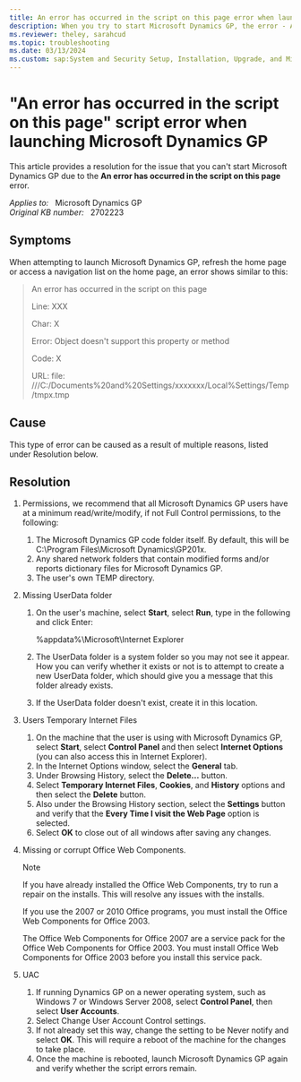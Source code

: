 ```yaml
---
title: An error has occurred in the script on this page error when launching
description: When you try to start Microsoft Dynamics GP, the error - An error has occurred in the script on this page occurs. Provides a resolution.
ms.reviewer: theley, sarahcud
ms.topic: troubleshooting
ms.date: 03/13/2024
ms.custom: sap:System and Security Setup, Installation, Upgrade, and Migrations
---
```

# "An error has occurred in the script on this page" script error when launching Microsoft Dynamics GP

This article provides a resolution for the issue that you can't start Microsoft Dynamics GP due to the **An error has occurred in the script on this page** error.

_Applies to:_ &nbsp; Microsoft Dynamics GP  
_Original KB number:_ &nbsp; 2702223

## Symptoms

When attempting to launch Microsoft Dynamics GP, refresh the home page or access a navigation list on the home page, an error shows similar to this:

> An error has occurred in the script on this page
>
> Line: XXX
>
> Char: X
>
> Error: Object doesn't support this property or method
>
> Code: X
>
> URL: file: ///C:/Documents%20and%20Settings/xxxxxxx/Local%Settings/Temp/tmpx.tmp

## Cause

This type of error can be caused as a result of multiple reasons, listed under Resolution below.

## Resolution

1. Permissions, we recommend that all Microsoft Dynamics GP users have at a minimum read/write/modify, if not Full Control permissions, to the following:

    1. The Microsoft Dynamics GP code folder itself. By default, this will be C:\Program Files\Microsoft Dynamics\GP201x.
    2. Any shared network folders that contain modified forms and/or reports dictionary files for Microsoft Dynamics GP.
    3. The user's own TEMP directory.

2. Missing UserData folder

    1. On the user's machine, select **Start**, select **Run**, type in the following and click Enter:

       %appdata%\Microsoft\Internet Explorer

    2. The UserData folder is a system folder so you may not see it appear. How you can verify whether it exists or not is to attempt to create a new UserData folder, which should give you a message that this folder already exists.
    3. If the UserData folder doesn't exist, create it in this location.

3. Users Temporary Internet Files

    1. On the machine that the user is using with Microsoft Dynamics GP, select **Start**, select **Control Panel** and then select **Internet Options** (you can also access this in Internet Explorer).
    2. In the Internet Options window, select the **General** tab.
    3. Under Browsing History, select the **Delete...** button.
    4. Select **Temporary Internet Files**, **Cookies**, and **History** options and then select the **Delete** button.
    5. Also under the Browsing History section, select the **Settings** button and verify that the **Every Time I visit the Web Page** option is selected.
    6. Select **OK** to close out of all windows after saving any changes.

4. Missing or corrupt Office Web Components.

    > [!NOTE]
    > If you have already installed the Office Web Components, try to run a repair on the installs. This will resolve any issues with the installs.

    If you use the 2007 or 2010 Office programs, you must install the Office Web Components for Office 2003.

    The Office Web Components for Office 2007 are a service pack for the Office Web Components for Office 2003. You must install Office Web Components for Office 2003 before you install this service pack.

5. UAC

    1. If running Dynamics GP on a newer operating system, such as Windows 7 or Windows Server 2008, select **Control Panel**, then select **User Accounts**.
    2. Select Change User Account Control settings.
    3. If not already set this way, change the setting to be Never notify and select **OK**. This will require a reboot of the machine for the changes to take place.
    4. Once the machine is rebooted, launch Microsoft Dynamics GP again and verify whether the script errors remain.
